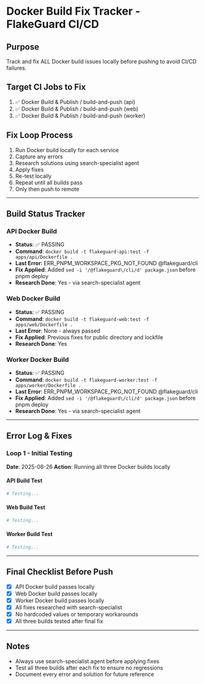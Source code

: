 # Docker Build Fix Tracker - FlakeGuard CI/CD

## Purpose
Track and fix ALL Docker build issues locally before pushing to avoid CI/CD failures.

## Target CI Jobs to Fix
1. ✅ Docker Build & Publish / build-and-push (api) 
2. ✅ Docker Build & Publish / build-and-push (web)
3. ✅ Docker Build & Publish / build-and-push (worker)

## Fix Loop Process
1. Run Docker build locally for each service
2. Capture any errors
3. Research solutions using search-specialist agent
4. Apply fixes
5. Re-test locally
6. Repeat until all builds pass
7. Only then push to remote

---

## Build Status Tracker

### API Docker Build
- **Status**: ✅ PASSING
- **Command**: `docker build -t flakeguard-api:test -f apps/api/Dockerfile .`
- **Last Error**: ERR_PNPM_WORKSPACE_PKG_NOT_FOUND @flakeguard/cli
- **Fix Applied**: Added `sed -i '/@flakeguard\/cli/d' package.json` before pnpm deploy
- **Research Done**: Yes - via search-specialist agent

### Web Docker Build  
- **Status**: ✅ PASSING
- **Command**: `docker build -t flakeguard-web:test -f apps/web/Dockerfile .`
- **Last Error**: None - always passed
- **Fix Applied**: Previous fixes for public directory and lockfile
- **Research Done**: Yes

### Worker Docker Build
- **Status**: ✅ PASSING
- **Command**: `docker build -t flakeguard-worker:test -f apps/worker/Dockerfile .`
- **Last Error**: ERR_PNPM_WORKSPACE_PKG_NOT_FOUND @flakeguard/cli
- **Fix Applied**: Added `sed -i '/@flakeguard\/cli/d' package.json` before pnpm deploy
- **Research Done**: Yes - via search-specialist agent

---

## Error Log & Fixes

### Loop 1 - Initial Testing
**Date**: 2025-08-26
**Action**: Running all three Docker builds locally

#### API Build Test
```bash
# Testing...
```

#### Web Build Test
```bash
# Testing...
```

#### Worker Build Test
```bash
# Testing...
```

---

## Final Checklist Before Push
- [x] API Docker build passes locally
- [x] Web Docker build passes locally  
- [x] Worker Docker build passes locally
- [x] All fixes researched with search-specialist
- [x] No hardcoded values or temporary workarounds
- [x] All three builds tested after final fix

---

## Notes
- Always use search-specialist agent before applying fixes
- Test all three builds after each fix to ensure no regressions
- Document every error and solution for future reference